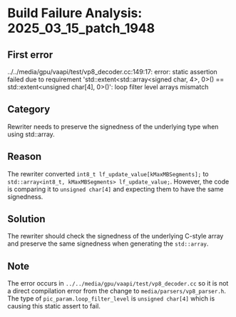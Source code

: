 # Build Failure Analysis: 2025_03_15_patch_1948

## First error

../../media/gpu/vaapi/test/vp8_decoder.cc:149:17: error: static assertion failed due to requirement 'std::extent<std::array<signed char, 4>, 0>() == std::extent<unsigned char[4], 0>()': loop filter level arrays mismatch

## Category
Rewriter needs to preserve the signedness of the underlying type when using std::array.

## Reason
The rewriter converted `int8_t lf_update_value[kMaxMBSegments];` to `std::array<int8_t, kMaxMBSegments> lf_update_value;`. However, the code is comparing it to `unsigned char[4]` and expecting them to have the same signedness.

## Solution
The rewriter should check the signedness of the underlying C-style array and preserve the same signedness when generating the `std::array`.

## Note
The error occurs in `../../media/gpu/vaapi/test/vp8_decoder.cc` so it is not a direct compilation error from the change to `media/parsers/vp8_parser.h`.
The type of `pic_param.loop_filter_level` is `unsigned char[4]` which is causing this static assert to fail.